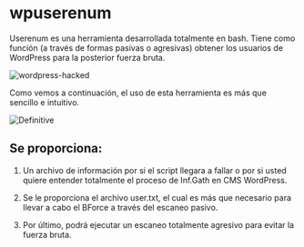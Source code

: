 # wpuserenum
Userenum es una herramienta desarrollada totalmente en bash. Tiene como función (a través de formas pasivas o agresivas) obtener los usuarios de WordPress para la posterior fuerza bruta.




![wordpress-hacked](https://user-images.githubusercontent.com/92258683/167696553-010ed3c2-d533-4979-91ee-0607e97320e0.jpg)





Como vemos a continuación, el uso de esta herramienta es más que sencillo e intuitivo.

![Definitive](https://user-images.githubusercontent.com/92258683/167695847-09be38f4-3b7b-4063-8709-55a9a05f04e3.jpg)

## Se proporciona:

  1. Un archivo de información por si el script llegara a fallar o por si usted quiere entender totalmente el proceso de Inf.Gath en CMS WordPress.
  
  2. Se le proporciona el archivo user.txt, el cual es más que necesario para llevar a cabo el BForce a través del escaneo pasivo.

  3. Por último, podrá ejecutar un escaneo totalmente agresivo para evitar la fuerza bruta.
